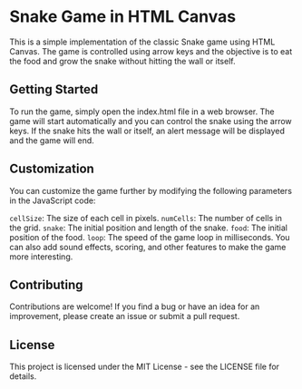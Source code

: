 # Snake Game in HTML Canvas

This is a simple implementation of the classic Snake game using HTML Canvas. The game is controlled using arrow keys and the objective is to eat the food and grow the snake without hitting the wall or itself.

## Getting Started

To run the game, simply open the index.html file in a web browser. The game will start automatically and you can control the snake using the arrow keys. If the snake hits the wall or itself, an alert message will be displayed and the game will end.

## Customization

You can customize the game further by modifying the following parameters in the JavaScript code:

`cellSize`: The size of each cell in pixels.
`numCells`: The number of cells in the grid.
`snake`: The initial position and length of the snake.
`food`: The initial position of the food.
`loop`: The speed of the game loop in milliseconds.
You can also add sound effects, scoring, and other features to make the game more interesting.

## Contributing

Contributions are welcome! If you find a bug or have an idea for an improvement, please create an issue or submit a pull request.

## License

This project is licensed under the MIT License - see the LICENSE file for details.

